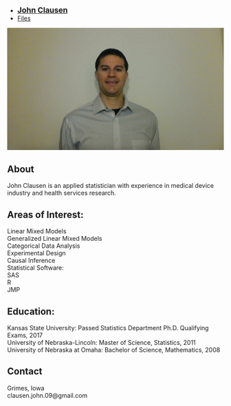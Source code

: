 <HTML>
<HEAD>
<LINK REL=stylesheet HREF="mystyle.css" TYPE="text/css">
<TITLE>Home Page</TITLE>
</HEAD>

<BODY>
<div id="menu">
<ul>
<li><a href="index.html"><strong style="font-size: 125%;">John Clausen</strong></a></li>
<li><a href="http://jclausen111.github.io/Files.html">Files</a></li>
</ul>
</div>

<img src = "photo.jpg">      
  
<H2>
About
</H2>
<P>
John Clausen is an applied statistician with experience in medical device industry and health services research.
</P>

<H2>
Areas of Interest:
</H2>

<P>
Linear Mixed Models </br>
Generalized Linear Mixed Models </br>
Categorical Data Analysis </br>
Experimental Design </br>
Causal Inference </br>
Statistical Software: </br>
SAS </br>
R </br>
JMP </br>
</P>

<H2>
Education:
</H2>

<P>
Kansas State University: Passed Statistics Department Ph.D. Qualifying Exams, 2017 </br>
University of Nebraska-Lincoln: Master of Science, Statistics, 2011 </br>
University of Nebraska at Omaha: Bachelor of Science, Mathematics, 2008 </br>
</P>

<H2>
Contact
</H2>

<P>
Grimes, Iowa </br>
clausen.john.09@gmail.com
</P>  

</BODY>
</HTML>
